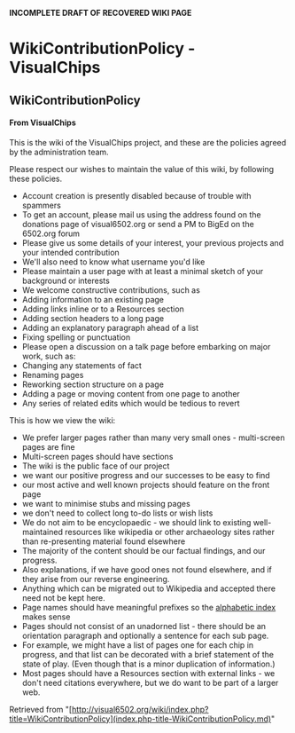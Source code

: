 **INCOMPLETE DRAFT OF RECOVERED WIKI PAGE**

# WikiContributionPolicy - VisualChips

## WikiContributionPolicy

#### From VisualChips

This is the wiki of the VisualChips project, and these are the policies agreed by the administration team.

Please respect our wishes to maintain the value of this wiki, by following these policies.

- Account creation is presently disabled because of trouble with spammers
- To get an account, please mail us using the address found on the donations page of visual6502.org or send a PM to BigEd on the 6502.org forum
- Please give us some details of your interest, your previous projects and your intended contribution
- We'll also need to know what username you'd like
- Please maintain a user page with at least a minimal sketch of your background or interests
- We welcome constructive contributions, such as
- Adding information to an existing page
- Adding links inline or to a Resources section
- Adding section headers to a long page
- Adding an explanatory paragraph ahead of a list
- Fixing spelling or punctuation
- Please open a discussion on a talk page before embarking on major work, such as:
- Changing any statements of fact
- Renaming pages
- Reworking section structure on a page
- Adding a page or moving content from one page to another
- Any series of related edits which would be tedious to revert

This is how we view the wiki:

- We prefer larger pages rather than many very small ones - multi-screen pages are fine
- Multi-screen pages should have sections
- The wiki is the public face of our project
- we want our positive progress and our successes to be easy to find
- our most active and well known projects should feature on the front page
- we want to minimise stubs and missing pages
- we don't need to collect long to-do lists or wish lists
- We do not aim to be encyclopaedic - we should link to existing well-maintained resources like wikipedia or other archaeology sites rather than re-presenting material found elsewhere
- The majority of the content should be our factual findings, and our progress.
- Also explanations, if we have good ones not found elsewhere, and if they arise from our reverse engineering.
- Anything which can be migrated out to Wikipedia and accepted there need not be kept here.
- Page names should have meaningful prefixes so the [alphabetic index](index.php-title-Special-AllPages.md) makes sense
- Pages should not consist of an unadorned list - there should be an orientation paragraph and optionally a sentence for each sub page.
- For example, we might have a list of pages one for each chip in progress, and that list can be decorated with a brief statement of the state of play. (Even though that is a minor duplication of information.)
- Most pages should have a Resources section with external links - we don't need citations everywhere, but we do want to be part of a larger web.

Retrieved from "[http://visual6502.org/wiki/index.php?title=WikiContributionPolicy](index.php-title-WikiContributionPolicy.md)"

